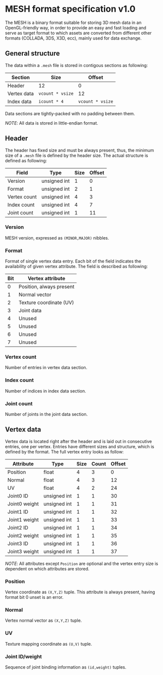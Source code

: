 MESH format specification v1.0
==============================

The MESH is a binary format suitable for storing 3D mesh data in an
OpenGL-friendly way, in order to provide an easy and fast loading and serve as
target format to which assets are converted from different other formats
(COLLADA, 3DS, X3D, ecc), mainly used for data exchange.


General structure
-----------------

The data within a `.mesh` file is stored in contigous sections as following:

  |Section    |Size            |Offset          |
  |-----------|----------------|----------------|
  |Header     |12              |0               |
  |Vertex data|`vcount * vsize`|12              |
  |Index data |`icount * 4`    |`vcount * vsize`|

Data sections are tightly-packed with no padding between them.

*NOTE*: All data is stored in little-endian format.


Header
------
The header has fixed size and must be always present, thus, the minimum size of
a `.mesh` file is defined by the header size. The actual structure is defined as
following:

|Field       |Type        |Size|Offset|
|------------|------------|----|------|
|Version     |unsigned int|1   |0     |
|Format      |unsigned int|2   |1     |
|Vertex count|unsigned int|4   |3     |
|Index count |unsigned int|4   |7     |
|Joint count |unsigned int|1   |11    |

### Version
MESH version, expressed as `(MINOR,MAJOR)` nibbles.

### Format
Format of single vertex data entry. Each bit of the field indicates the
availability of given vertex attribute. The field is described as following:

|Bit|Vertex attribute         |
|---|-------------------------|
|0  |Position, always present |
|1  |Normal vector            |
|2  |Texture coordinate (UV)  |
|3  |Joint data               |
|4  |Unused                   |
|5  |Unused                   |
|6  |Unused                   |
|7  |Unused                   |

### Vertex count
Number of entries in vertex data section.

### Index count
Number of indices in index data section.

### Joint count
Number of joints in the joint data section.


Vertex data
-----------
Vertex data is located right after the header and is laid out in consecutive
entries, one per vertex. Entries have different sizes and structure, which is
defined by the format. The full vertex entry looks as follow:

|Attribute    |Type        |Size|Count|Offset|
|-------------|------------|----|-----|------|
|Position     |float       |4   |3    |0     |
|Normal       |float       |4   |3    |12    |
|UV           |float       |4   |2    |24    |
|Joint0 ID    |unsigned int|1   |1    |30    |
|Joint0 weight|unsigned int|1   |1    |31    |
|Joint1 ID    |unsigned int|1   |1    |32    |
|Joint1 weight|unsigned int|1   |1    |33    |
|Joint2 ID    |unsigned int|1   |1    |34    |
|Joint2 weight|unsigned int|1   |1    |35    |
|Joint3 ID    |unsigned int|1   |1    |36    |
|Joint3 weight|unsigned int|1   |1    |37    |

*NOTE*: All attributes except `Position` are optional and the vertex entry size
is dependent on which attributes are stored.

### Position
Vertex coordinate as `(X,Y,Z)` tuple.
This attribute is always present, having format bit 0 unset is an error.

### Normal
Vertex normal vector as `(X,Y,Z)` tuple.

### UV
Texture mapping coordinate as `(U,V)` tuple.

### Joint ID/weight
Sequence of joint binding information as `(id,weight)` tuples.
